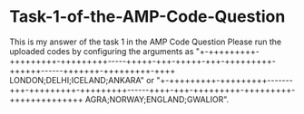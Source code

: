 # Task-1-of-the-AMP-Code-Question
This is my answer of the task 1 in the AMP Code Question
Please run the uploaded codes by configuring the arguments as "+-+++++++++-+++++++++-+++++++++-----+++++-+++-+++++-+++-+++++++++-++++++------+++++++-+++++++++-++++ LONDON;DELHI;ICELAND;ANKARA" or "+-+++++++++-+++++++++-------+++-+++++++++-+++++++++------++++-+++-+++++++++-+++++++++-++++++++++++++ AGRA;NORWAY;ENGLAND;GWALIOR".
